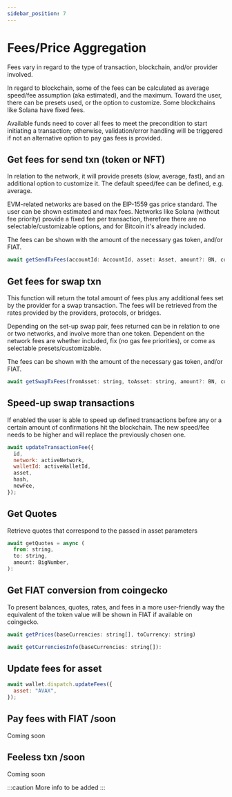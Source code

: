 ```yaml
---
sidebar_position: 7
---
```


# Fees/Price Aggregation

Fees vary in regard to the type of transaction, blockchain, and/or provider involved.

In regard to blockchain, some of the fees can be calculated as average speed/fee assumption (aka estimated), and the maximum. Toward the user, there can be presets used, or the option to customize. Some blockchains like Solana have fixed fees.

Available funds need to cover all fees to meet the precondition to start initiating a transaction; otherwise, validation/error handling will be triggered if not an alternative option to pay gas fees is provided.

## Get fees for send txn (token or NFT)

In relation to the network, it will provide presets (slow, average, fast), and an additional option to customize it. The default speed/fee can be defined, e.g. average.

EVM-related networks are based on the EIP-1559 gas price standard. The user can be shown estimated and max fees.
Networks like Solana (without fee priority) provide a fixed fee per transaction, therefore there are no selectable/customizable options, and
for Bitcoin it's already included.

The fees can be shown with the amount of the necessary gas token, and/or FIAT.

```javascript
await getSendTxFees(accountId: AccountId, asset: Asset, amount?: BN, customFee?: FeeType)
```

## Get fees for swap txn

This function will return the total amount of fees plus any additional fees set by the provider for a swap transaction. The fees will be retrieved from the rates provided by the providers, protocols, or bridges.

Depending on the set-up swap pair, fees returned can be in relation to one or two networks, and involve more than one token.
Dependent on the network fees are whether included, fix (no gas fee priorities), or come as selectable presets/customizable.

The fees can be shown with the amount of the necessary gas token, and/or FIAT.

```javascript
await getSwapTxFees(fromAsset: string, toAsset: string, amount?: BN, customFee?: FeeType)
```

## Speed-up swap transactions

If enabled the user is able to speed up defined transactions before any or a certain amount of confirmations hit the blockchain. The new speed/fee needs to be higher and will replace the previously chosen one.

```javascript
await updateTransactionFee({
  id,
  network: activeNetwork,
  walletId: activeWalletId,
  asset,
  hash,
  newFee,
});
```

## Get Quotes

Retrieve quotes that correspond to the passed in asset parameters

```javascript
await getQuotes = async (
  from: string,
  to: string,
  amount: BigNumber,
):
```

## Get FIAT conversion from coingecko

To present balances, quotes, rates, and fees in a more user-friendly way the equivalent of the token value will be shown in FIAT if available on coingecko.

```javascript
await getPrices(baseCurrencies: string[], toCurrency: string)
```

```javascript
await getCurrenciesInfo(baseCurrencies: string[]):
```

## Update fees for asset

```javascript
await wallet.dispatch.updateFees({
  asset: "AVAX",
});
```

## Pay fees with FIAT /soon

Coming soon

## Feeless txn /soon

Coming soon

:::caution
More info to be added
:::
